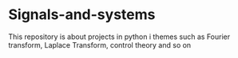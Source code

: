 # Signals-and-systems

This repository is about projects in python i themes such as Fourier transform, Laplace Transform, control theory and so on
